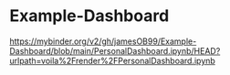 # Example-Dashboard
https://mybinder.org/v2/gh/jamesOB99/Example-Dashboard/blob/main/PersonalDashboard.ipynb/HEAD?urlpath=voila%2Frender%2FPersonalDashboard.ipynb
